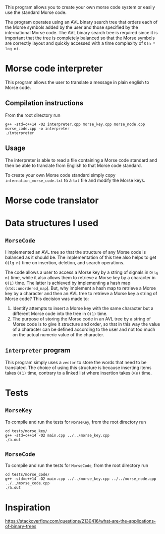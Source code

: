 This program allows you to create your own morse code system or easily use the
standard Morse code.

The program operates using an AVL binary search tree that orders each of the Morse
symbols added by the user and those specified by the international Morse code.
The AVL binary search tree is required since it is important that the tree is
completely balanced so that the Morse symbols are correctly layout and quickly
accessed with a time complexity of `O(n * log n)`.

# Morse code interpreter
This program allows the user to translate a message in plain english to Morse code.

## Compilation instructions
From the root directory run
```
g++ -std=c++14 -O2 interpreter.cpp morse_key.cpp morse_node.cpp morse_code.cpp -o interpreter
./interpreter
```

## Usage
The interpreter is able to read a file containing a Morse code standard and then be 
able to translate from English to that Morse code standard.

To create your own Morse code standard simply copy `internation_morse_code.txt` to
a `txt` file and modify the Morse keys.

# Morse code translator

# Data structures I used
## `MorseCode`
I implemented an AVL tree so that the structure of any Morse code is balanced as it
should be. The implementation of this tree also helps to get `O(lg n)` time on 
insertion, deletion, and search operations.

The code allows a user to access a Morse key by a string of signals in `O(lg n)` time, 
while it also allows them to retrieve a Morse key by a character in `O(1)` time. The 
latter is achieved by implementing a hash map (`std::unordered_map`). But, why 
implement a hash map to retrieve a Morse key by a character and then an AVL tree to
retrieve a Morse key a string of Morse code? This decision was made to:
1. Identify attempts to insert a Morse key with the same character but a different
   Morse code into the tree in `O(1)` time.
2. The purpose of storing the Morse code in an AVL tree by a string of Morse code is 
   to give it structure and order, so that in this way the value of a character can be
   defined according to the user and not too much on the actual numeric value of the 
   character.

## `interpreter` program
This program simply uses a `vector` to store the words that need to be translated. The
choice of using this structure is because inserting items takes `O(1)` time, contrary to
a linked list where insertion takes `O(n)` time.


# Tests
## `MorseKey`
To compile and run the tests for `MorseKey`, from the root directory run
```
cd tests/morse_key/
g++ -std=c++14 -O2 main.cpp ../../morse_key.cpp
./a.out
```

## `MorseCode`
To compile and run the tests for `MorseCode`, from the root directory run
```
cd tests/morse_code/
g++ -std=c++14 -O2 main.cpp ../../morse_key.cpp ../../morse_node.cpp ../../morse_code.cpp
./a.out
```

# Inspiration
https://stackoverflow.com/questions/2130416/what-are-the-applications-of-binary-trees

